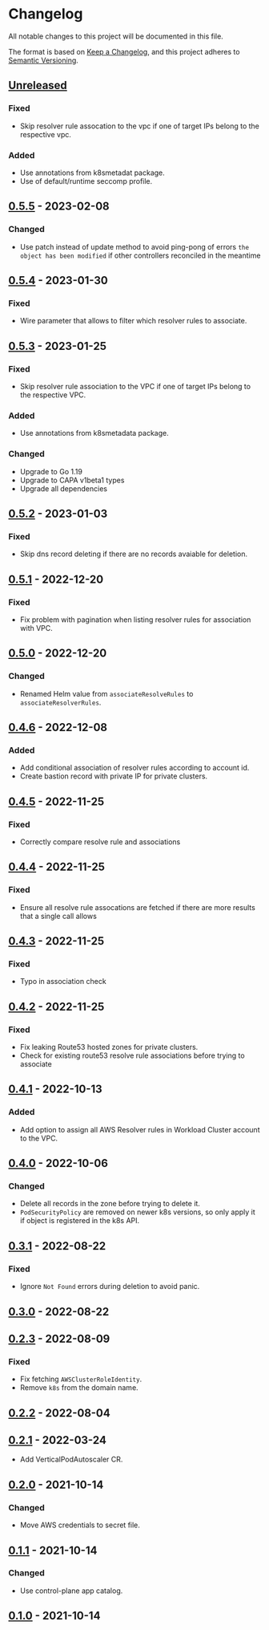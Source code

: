 # Changelog

All notable changes to this project will be documented in this file.

The format is based on [Keep a Changelog](https://keepachangelog.com/en/1.0.0/),
and this project adheres to [Semantic Versioning](https://semver.org/spec/v2.0.0.html).

## [Unreleased]

### Fixed

- Skip resolver rule assocation to the vpc if one of target IPs belong to the respective vpc. 

### Added

- Use annotations from k8smetadat package.
- Use of default/runtime seccomp profile.

## [0.5.5] - 2023-02-08

### Changed

- Use patch instead of update method to avoid ping-pong of errors `the object has been modified` if other controllers reconciled in the meantime

## [0.5.4] - 2023-01-30

### Fixed

- Wire parameter that allows to filter which resolver rules to associate.

## [0.5.3] - 2023-01-25

### Fixed

- Skip resolver rule association to the VPC if one of target IPs belong to the respective VPC.

### Added

- Use annotations from k8smetadata package.

### Changed

- Upgrade to Go 1.19
- Upgrade to CAPA v1beta1 types
- Upgrade all dependencies

## [0.5.2] - 2023-01-03

### Fixed

- Skip dns record deleting if there are no records avaiable for deletion.

## [0.5.1] - 2022-12-20

### Fixed

- Fix problem with pagination when listing resolver rules for association with VPC.

## [0.5.0] - 2022-12-20

### Changed

- Renamed Helm value from `associateResolveRules` to `associateResolverRules`.

## [0.4.6] - 2022-12-08

### Added

- Add conditional association of resolver rules according to account id.
- Create bastion record with private IP for private clusters.

## [0.4.5] - 2022-11-25

### Fixed

- Correctly compare resolve rule and associations

## [0.4.4] - 2022-11-25

### Fixed

- Ensure all resolve rule assocations are fetched if there are more results that a single call allows

## [0.4.3] - 2022-11-25

### Fixed

- Typo in association check

## [0.4.2] - 2022-11-25

### Fixed

- Fix leaking Route53 hosted zones for private clusters.
- Check for existing route53 resolve rule associations before trying to associate

## [0.4.1] - 2022-10-13

### Added
- Add option to assign all AWS Resolver rules in Workload Cluster account to the VPC.

## [0.4.0] - 2022-10-06

### Changed

- Delete all records in the zone before trying to delete it.
- `PodSecurityPolicy` are removed on newer k8s versions, so only apply it if object is registered in the k8s API.

## [0.3.1] - 2022-08-22

### Fixed

- Ignore `Not Found` errors during deletion to avoid panic.

## [0.3.0] - 2022-08-22

## [0.2.3] - 2022-08-09

### Fixed

- Fix fetching `AWSClusterRoleIdentity`.
- Remove `k8s` from the domain name.

## [0.2.2] - 2022-08-04

## [0.2.1] - 2022-03-24

- Add VerticalPodAutoscaler CR.

## [0.2.0] - 2021-10-14

### Changed

- Move AWS credentials to secret file.

## [0.1.1] - 2021-10-14

### Changed

- Use control-plane app catalog.

## [0.1.0] - 2021-10-14


[Unreleased]: https://github.com/giantswarm/dns-operator-aws/compare/v0.5.5...HEAD
[0.5.5]: https://github.com/giantswarm/dns-operator-aws/compare/v0.5.4...v0.5.5
[0.5.4]: https://github.com/giantswarm/dns-operator-aws/compare/v0.5.3...v0.5.4
[0.5.3]: https://github.com/giantswarm/dns-operator-aws/compare/v0.5.2...v0.5.3
[0.5.2]: https://github.com/giantswarm/dns-operator-aws/compare/v0.5.1...v0.5.2
[0.5.1]: https://github.com/giantswarm/dns-operator-aws/compare/v0.5.0...v0.5.1
[0.5.0]: https://github.com/giantswarm/dns-operator-aws/compare/v0.4.6...v0.5.0
[0.4.6]: https://github.com/giantswarm/dns-operator-aws/compare/v0.4.5...v0.4.6
[0.4.5]: https://github.com/giantswarm/dns-operator-aws/compare/v0.4.4...v0.4.5
[0.4.4]: https://github.com/giantswarm/dns-operator-aws/compare/v0.4.3...v0.4.4
[0.4.3]: https://github.com/giantswarm/dns-operator-aws/compare/v0.4.2...v0.4.3
[0.4.2]: https://github.com/giantswarm/dns-operator-aws/compare/v0.4.1...v0.4.2
[0.4.1]: https://github.com/giantswarm/dns-operator-aws/compare/v0.4.0...v0.4.1
[0.4.0]: https://github.com/giantswarm/dns-operator-aws/compare/v0.3.1...v0.4.0
[0.3.1]: https://github.com/giantswarm/dns-operator-aws/compare/v0.3.0...v0.3.1
[0.3.0]: https://github.com/giantswarm/dns-operator-aws/compare/v0.2.3...v0.3.0
[0.2.3]: https://github.com/giantswarm/dns-operator-aws/compare/v0.2.2...v0.2.3
[0.2.2]: https://github.com/giantswarm/dns-operator-aws/compare/v0.2.1...v0.2.2
[0.2.1]: https://github.com/giantswarm/dns-operator-aws/compare/v0.2.0...v0.2.1
[0.2.0]: https://github.com/giantswarm/dns-operator-aws/compare/v0.1.1...v0.2.0
[0.1.1]: https://github.com/giantswarm/dns-operator-aws/compare/v0.1.0...v0.1.1
[0.1.0]: https://github.com/giantswarm/dns-operator-aws/releases/tag/v0.1.0
